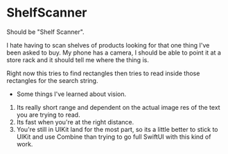 # ShelfScanner

Should be "Shelf Scanner".

I hate having to scan shelves of products looking for that one thing I've been asked to buy.
My phone has a camera, I should be able to point it at a store rack and it should tell me where the thing is.

Right now this tries to find rectangles then tries to read inside those rectangles for the search string.

- Some things I've learned about vision.
1.  Its really short range and dependent on the actual image res of the text you are trying to read.
2.  Its fast when you're at the right distance.
3.  You're still in UIKit land for the most part, so its a little better to stick to UIKit and use Combine than trying to go full SwiftUI with this kind of work.
